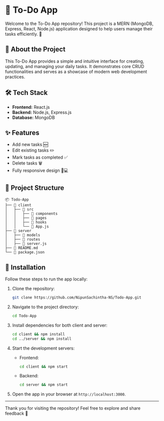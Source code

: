 # 📝 To-Do App

Welcome to the To-Do App repository! This project is a MERN (MongoDB, Express, React, Node.js) application designed to help users manage their tasks efficiently. 🚀

## 🚀 About the Project
This To-Do App provides a simple and intuitive interface for creating, updating, and managing your daily tasks. It demonstrates core CRUD functionalities and serves as a showcase of modern web development practices.

## 🛠️ Tech Stack
- **Frontend:** React.js 
- **Backend:** Node.js, Express.js
- **Database:** MongoDB

## ✨ Features
- Add new tasks 🆕
- Edit existing tasks ✏️
- Mark tasks as completed ✅
- Delete tasks 🗑️
- Fully responsive design 📱💻

## 📂 Project Structure
```
📦 Todo-App
├── 📁 client
│   ├── 📁 src
│   │   ├── 📁 components
│   │   ├── 📁 pages
│   │   ├── 📁 hooks
│   │   └── 📄 App.js
├── 📁 server
│   ├── 📁 models
│   ├── 📁 routes
│   ├── 📄 server.js
├── 📄 README.md
└── 📄 package.json
```

## 🔧 Installation
Follow these steps to run the app locally:

1. Clone the repository:
   ```bash
   git clone https://github.com/NipunSachintha-NS/Todo-App.git
   ```

2. Navigate to the project directory:
   ```bash
   cd Todo-App
   ```

3. Install dependencies for both client and server:
   ```bash
   cd client && npm install
   cd ../server && npm install
   ```

4. Start the development servers:
   - Frontend:
     ```bash
     cd client && npm start
     ```
   - Backend:
     ```bash
     cd server && npm start
     ```

5. Open the app in your browser at `http://localhost:3000`.

---

Thank you for visiting the repository! Feel free to explore and share feedback 🌟
